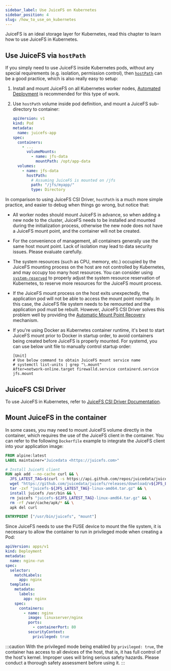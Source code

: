 ```yaml
---
sidebar_label: Use JuiceFS on Kubernetes
sidebar_position: 4
slug: /how_to_use_on_kubernetes
---
```


JuiceFS is an ideal storage layer for Kubernetes, read this chapter to learn how to use JuiceFS in Kubernetes.

## Use JuiceFS via `hostPath`

If you simply need to use JuiceFS inside Kubernetes pods, without any special requirements (e.g. isolation, permission control), then [`hostPath`](https://kubernetes.io/docs/concepts/storage/volumes/#hostpath) can be a good practice, which is also really easy to setup:

1. Install and mount JuiceFS on all Kubernetes worker nodes, [Automated Deployment](./automation.md) is recommended for this type of work.
1. Use `hostPath` volume inside pod definition, and mount a JuiceFS sub-directory to container:

   ```yaml {8-15}
   apiVersion: v1
   kind: Pod
   metadata:
     name: juicefs-app
   spec:
     containers:
       - ...
         volumeMounts:
           - name: jfs-data
             mountPath: /opt/app-data
     volumes:
       - name: jfs-data
         hostPath:
           # Assuming JuiceFS is mounted on /jfs
           path: "/jfs/myapp/"
           type: Directory
   ```

In comparison to using JuiceFS CSI Driver, `hostPath` is a much more simple practice, and easier to debug when things go wrong, but notice that:

* All worker nodes should mount JuiceFS in advance, so when adding a new node to the cluster, JuiceFS needs to be installed and mounted during the initialization process, otherwise the new node does not have a JuiceFS mount point, and the container will not be created.
* For the convenience of management, all containers generally use the same host mount point. Lack of isolation may lead to data security issues. Please evaluate carefully.
* The system resources (such as CPU, memory, etc.) occupied by the JuiceFS mounting process on the host are not controlled by Kubernetes, and may occupy too many host resources. You can consider using [`system-reserved`](https://kubernetes.io/docs/tasks/administer-cluster/reserve-compute-resources/#system-reserved) to properly adjust the system resource reservation of Kubernetes, to reserve more resources for the JuiceFS mount process.
* If the JuiceFS mount process on the host exits unexpectedly, the application pod will not be able to access the mount point normally. In this case, the JuiceFS file system needs to be remounted and the application pod must be rebuilt. However, JuiceFS CSI Driver solves this problem well by providing the [Automatic Mount Point Recovery](https://juicefs.com/docs/csi/recover-failed-mountpoint) mechanism.
* If you're using Docker as Kubernetes container runtime, it's best to start JuiceFS mount prior to Docker in startup order, to avoid containers being created before JuiceFS is properly mounted. For systemd, you can use below unit file to manually control startup order:

  ```systemd title="/etc/systemd/system/docker.service.d/override.conf"
  [Unit]
  # Use below command to obtain JuiceFS mount service name
  # systemctl list-units | grep "\.mount"
  After=network-online.target firewalld.service containerd.service jfs.mount
  ```

## JuiceFS CSI Driver

To use JuiceFS in Kubernetes, refer to [JuiceFS CSI Driver Documentation](https://juicefs.com/docs/csi/introduction).

## Mount JuiceFS in the container

In some cases, you may need to mount JuiceFS volume directly in the container, which requires the use of the JuiceFS client in the container. You can refer to the following `Dockerfile` example to integrate the JuiceFS client into your application image:

```dockerfile title="Dockerfile"
FROM alpine:latest
LABEL maintainer="Juicedata <https://juicefs.com>"

# Install JuiceFS client
RUN apk add --no-cache curl && \
  JFS_LATEST_TAG=$(curl -s https://api.github.com/repos/juicedata/juicefs/releases/latest | grep 'tag_name' | cut -d '"' -f 4 | tr -d 'v') && \
  wget "https://github.com/juicedata/juicefs/releases/download/v${JFS_LATEST_TAG}/juicefs-${JFS_LATEST_TAG}-linux-amd64.tar.gz" && \
  tar -zxf "juicefs-${JFS_LATEST_TAG}-linux-amd64.tar.gz" && \
  install juicefs /usr/bin && \
  rm juicefs "juicefs-${JFS_LATEST_TAG}-linux-amd64.tar.gz" && \
  rm -rf /var/cache/apk/* && \
  apk del curl

ENTRYPOINT ["/usr/bin/juicefs", "mount"]
```

Since JuiceFS needs to use the FUSE device to mount the file system, it is necessary to allow the container to run in privileged mode when creating a Pod:

```yaml {19-20}
apiVersion: apps/v1
kind: Deployment
metadata:
  name: nginx-run
spec:
  selector:
    matchLabels:
      app: nginx
  template:
    metadata:
      labels:
        app: nginx
    spec:
      containers:
        - name: nginx
          image: linuxserver/nginx
          ports:
            - containerPort: 80
          securityContext:
            privileged: true
```

:::caution
With the privileged mode being enabled by `privileged: true`, the container has access to all devices of the host, that is, it has full control of the host's kernel. Improper uses will bring serious safety hazards. Please conduct a thorough safety assessment before using it.
:::
